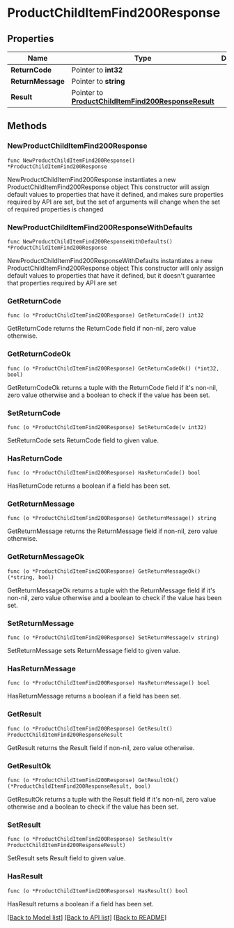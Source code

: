 # ProductChildItemFind200Response

## Properties

Name | Type | Description | Notes
------------ | ------------- | ------------- | -------------
**ReturnCode** | Pointer to **int32** |  | [optional] 
**ReturnMessage** | Pointer to **string** |  | [optional] 
**Result** | Pointer to [**ProductChildItemFind200ResponseResult**](ProductChildItemFind200ResponseResult.md) |  | [optional] 

## Methods

### NewProductChildItemFind200Response

`func NewProductChildItemFind200Response() *ProductChildItemFind200Response`

NewProductChildItemFind200Response instantiates a new ProductChildItemFind200Response object
This constructor will assign default values to properties that have it defined,
and makes sure properties required by API are set, but the set of arguments
will change when the set of required properties is changed

### NewProductChildItemFind200ResponseWithDefaults

`func NewProductChildItemFind200ResponseWithDefaults() *ProductChildItemFind200Response`

NewProductChildItemFind200ResponseWithDefaults instantiates a new ProductChildItemFind200Response object
This constructor will only assign default values to properties that have it defined,
but it doesn't guarantee that properties required by API are set

### GetReturnCode

`func (o *ProductChildItemFind200Response) GetReturnCode() int32`

GetReturnCode returns the ReturnCode field if non-nil, zero value otherwise.

### GetReturnCodeOk

`func (o *ProductChildItemFind200Response) GetReturnCodeOk() (*int32, bool)`

GetReturnCodeOk returns a tuple with the ReturnCode field if it's non-nil, zero value otherwise
and a boolean to check if the value has been set.

### SetReturnCode

`func (o *ProductChildItemFind200Response) SetReturnCode(v int32)`

SetReturnCode sets ReturnCode field to given value.

### HasReturnCode

`func (o *ProductChildItemFind200Response) HasReturnCode() bool`

HasReturnCode returns a boolean if a field has been set.

### GetReturnMessage

`func (o *ProductChildItemFind200Response) GetReturnMessage() string`

GetReturnMessage returns the ReturnMessage field if non-nil, zero value otherwise.

### GetReturnMessageOk

`func (o *ProductChildItemFind200Response) GetReturnMessageOk() (*string, bool)`

GetReturnMessageOk returns a tuple with the ReturnMessage field if it's non-nil, zero value otherwise
and a boolean to check if the value has been set.

### SetReturnMessage

`func (o *ProductChildItemFind200Response) SetReturnMessage(v string)`

SetReturnMessage sets ReturnMessage field to given value.

### HasReturnMessage

`func (o *ProductChildItemFind200Response) HasReturnMessage() bool`

HasReturnMessage returns a boolean if a field has been set.

### GetResult

`func (o *ProductChildItemFind200Response) GetResult() ProductChildItemFind200ResponseResult`

GetResult returns the Result field if non-nil, zero value otherwise.

### GetResultOk

`func (o *ProductChildItemFind200Response) GetResultOk() (*ProductChildItemFind200ResponseResult, bool)`

GetResultOk returns a tuple with the Result field if it's non-nil, zero value otherwise
and a boolean to check if the value has been set.

### SetResult

`func (o *ProductChildItemFind200Response) SetResult(v ProductChildItemFind200ResponseResult)`

SetResult sets Result field to given value.

### HasResult

`func (o *ProductChildItemFind200Response) HasResult() bool`

HasResult returns a boolean if a field has been set.


[[Back to Model list]](../README.md#documentation-for-models) [[Back to API list]](../README.md#documentation-for-api-endpoints) [[Back to README]](../README.md)


